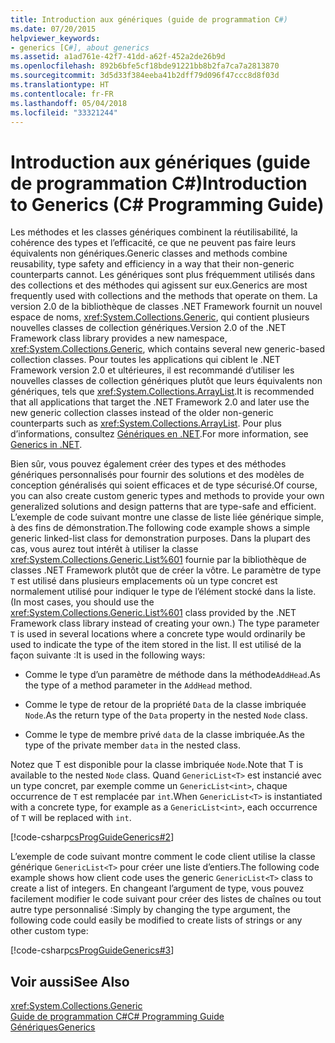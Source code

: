 ```yaml
---
title: Introduction aux génériques (guide de programmation C#)
ms.date: 07/20/2015
helpviewer_keywords:
- generics [C#], about generics
ms.assetid: a1ad761e-42f7-41dd-a62f-452a2de26b9d
ms.openlocfilehash: 892b6bfe5cf18bde91221bb8b2fa7ca7a2813870
ms.sourcegitcommit: 3d5d33f384eeba41b2dff79d096f47ccc8d8f03d
ms.translationtype: HT
ms.contentlocale: fr-FR
ms.lasthandoff: 05/04/2018
ms.locfileid: "33321244"
---
```

# <a name="introduction-to-generics-c-programming-guide"></a><span data-ttu-id="5b26f-102">Introduction aux génériques (guide de programmation C#)</span><span class="sxs-lookup"><span data-stu-id="5b26f-102">Introduction to Generics (C# Programming Guide)</span></span>
<span data-ttu-id="5b26f-103">Les méthodes et les classes génériques combinent la réutilisabilité, la cohérence des types et l’efficacité, ce que ne peuvent pas faire leurs équivalents non génériques.</span><span class="sxs-lookup"><span data-stu-id="5b26f-103">Generic classes and methods combine reusability, type safety and efficiency in a way that their non-generic counterparts cannot.</span></span> <span data-ttu-id="5b26f-104">Les génériques sont plus fréquemment utilisés dans des collections et des méthodes qui agissent sur eux.</span><span class="sxs-lookup"><span data-stu-id="5b26f-104">Generics are most frequently used with collections and the methods that operate on them.</span></span> <span data-ttu-id="5b26f-105">La version 2.0 de la bibliothèque de classes .NET Framework fournit un nouvel espace de noms, <xref:System.Collections.Generic>, qui contient plusieurs nouvelles classes de collection génériques.</span><span class="sxs-lookup"><span data-stu-id="5b26f-105">Version 2.0 of the .NET Framework class library provides a new namespace, <xref:System.Collections.Generic>, which contains several new generic-based collection classes.</span></span> <span data-ttu-id="5b26f-106">Pour toutes les applications qui ciblent le .NET Framework version 2.0 et ultérieures, il est recommandé d’utiliser les nouvelles classes de collection génériques plutôt que leurs équivalents non génériques, tels que <xref:System.Collections.ArrayList>.</span><span class="sxs-lookup"><span data-stu-id="5b26f-106">It is recommended that all applications that target the .NET Framework 2.0 and later use the new generic collection classes instead of the older non-generic counterparts such as <xref:System.Collections.ArrayList>.</span></span> <span data-ttu-id="5b26f-107">Pour plus d’informations, consultez [Génériques en .NET](../../../standard/generics/index.md).</span><span class="sxs-lookup"><span data-stu-id="5b26f-107">For more information, see [Generics in .NET](../../../standard/generics/index.md).</span></span>  
  
 <span data-ttu-id="5b26f-108">Bien sûr, vous pouvez également créer des types et des méthodes génériques personnalisés pour fournir des solutions et des modèles de conception généralisés qui soient efficaces et de type sécurisé.</span><span class="sxs-lookup"><span data-stu-id="5b26f-108">Of course, you can also create custom generic types and methods to provide your own generalized solutions and design patterns that are type-safe and efficient.</span></span> <span data-ttu-id="5b26f-109">L’exemple de code suivant montre une classe de liste liée générique simple, à des fins de démonstration.</span><span class="sxs-lookup"><span data-stu-id="5b26f-109">The following code example shows a simple generic linked-list class for demonstration purposes.</span></span> <span data-ttu-id="5b26f-110">Dans la plupart des cas, vous aurez tout intérêt à utiliser la classe <xref:System.Collections.Generic.List%601> fournie par la bibliothèque de classes .NET Framework plutôt que de créer la vôtre. Le paramètre de type `T` est utilisé dans plusieurs emplacements où un type concret est normalement utilisé pour indiquer le type de l’élément stocké dans la liste.</span><span class="sxs-lookup"><span data-stu-id="5b26f-110">(In most cases, you should use the <xref:System.Collections.Generic.List%601> class provided by the .NET Framework class library instead of creating your own.) The type parameter `T` is used in several locations where a concrete type would ordinarily be used to indicate the type of the item stored in the list.</span></span> <span data-ttu-id="5b26f-111">Il est utilisé de la façon suivante :</span><span class="sxs-lookup"><span data-stu-id="5b26f-111">It is used in the following ways:</span></span>  
  
-   <span data-ttu-id="5b26f-112">Comme le type d’un paramètre de méthode dans la méthode`AddHead`.</span><span class="sxs-lookup"><span data-stu-id="5b26f-112">As the type of a method parameter in the `AddHead` method.</span></span>  
  
-   <span data-ttu-id="5b26f-113">Comme le type de retour de la propriété `Data` de la classe imbriquée `Node`.</span><span class="sxs-lookup"><span data-stu-id="5b26f-113">As the return type of the `Data` property in the nested `Node` class.</span></span>  
  
-   <span data-ttu-id="5b26f-114">Comme le type de membre privé `data` de la classe imbriquée.</span><span class="sxs-lookup"><span data-stu-id="5b26f-114">As the type of the private member `data` in the nested class.</span></span>  
  
 <span data-ttu-id="5b26f-115">Notez que T est disponible pour la classe imbriquée `Node`.</span><span class="sxs-lookup"><span data-stu-id="5b26f-115">Note that T is available to the nested `Node` class.</span></span> <span data-ttu-id="5b26f-116">Quand `GenericList<T>` est instancié avec un type concret, par exemple comme un `GenericList<int>`, chaque occurrence de `T` est remplacée par `int`.</span><span class="sxs-lookup"><span data-stu-id="5b26f-116">When `GenericList<T>` is instantiated with a concrete type, for example as a `GenericList<int>`, each occurrence of `T` will be replaced with `int`.</span></span>  
  
 [!code-csharp[csProgGuideGenerics#2](../../../csharp/programming-guide/generics/codesnippet/CSharp/introduction-to-generics_1.cs)]  
  
 <span data-ttu-id="5b26f-117">L’exemple de code suivant montre comment le code client utilise la classe générique `GenericList<T>` pour créer une liste d’entiers.</span><span class="sxs-lookup"><span data-stu-id="5b26f-117">The following code example shows how client code uses the generic `GenericList<T>` class to create a list of integers.</span></span> <span data-ttu-id="5b26f-118">En changeant l’argument de type, vous pouvez facilement modifier le code suivant pour créer des listes de chaînes ou tout autre type personnalisé :</span><span class="sxs-lookup"><span data-stu-id="5b26f-118">Simply by changing the type argument, the following code could easily be modified to create lists of strings or any other custom type:</span></span>  
  
 [!code-csharp[csProgGuideGenerics#3](../../../csharp/programming-guide/generics/codesnippet/CSharp/introduction-to-generics_2.cs)]  
  
## <a name="see-also"></a><span data-ttu-id="5b26f-119">Voir aussi</span><span class="sxs-lookup"><span data-stu-id="5b26f-119">See Also</span></span>  
 <xref:System.Collections.Generic>  
 [<span data-ttu-id="5b26f-120">Guide de programmation C#</span><span class="sxs-lookup"><span data-stu-id="5b26f-120">C# Programming Guide</span></span>](../../../csharp/programming-guide/index.md)  
 [<span data-ttu-id="5b26f-121">Génériques</span><span class="sxs-lookup"><span data-stu-id="5b26f-121">Generics</span></span>](../../../csharp/programming-guide/generics/index.md)
